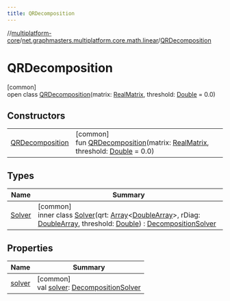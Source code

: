 ```yaml
---
title: QRDecomposition
---
```

//[multiplatform-core](../../../index.html)/[net.graphmasters.multiplatform.core.math.linear](../index.html)/[QRDecomposition](index.html)



# QRDecomposition



[common]\
open class [QRDecomposition](index.html)(matrix: [RealMatrix](../-real-matrix/index.html), threshold: [Double](https://kotlinlang.org/api/latest/jvm/stdlib/kotlin/-double/index.html) = 0.0)



## Constructors


| | |
|---|---|
| [QRDecomposition](-q-r-decomposition.html) | [common]<br>fun [QRDecomposition](-q-r-decomposition.html)(matrix: [RealMatrix](../-real-matrix/index.html), threshold: [Double](https://kotlinlang.org/api/latest/jvm/stdlib/kotlin/-double/index.html) = 0.0) |


## Types


| Name | Summary |
|---|---|
| [Solver](-solver/index.html) | [common]<br>inner class [Solver](-solver/index.html)(qrt: [Array](https://kotlinlang.org/api/latest/jvm/stdlib/kotlin/-array/index.html)&lt;[DoubleArray](https://kotlinlang.org/api/latest/jvm/stdlib/kotlin/-double-array/index.html)&gt;, rDiag: [DoubleArray](https://kotlinlang.org/api/latest/jvm/stdlib/kotlin/-double-array/index.html), threshold: [Double](https://kotlinlang.org/api/latest/jvm/stdlib/kotlin/-double/index.html)) : [DecompositionSolver](../-decomposition-solver/index.html) |


## Properties


| Name | Summary |
|---|---|
| [solver](solver.html) | [common]<br>val [solver](solver.html): [DecompositionSolver](../-decomposition-solver/index.html) |

